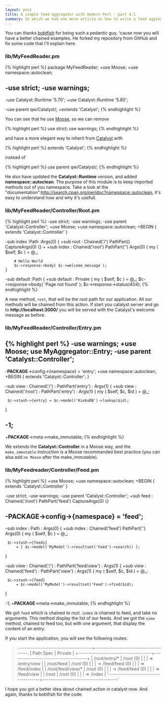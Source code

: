 ```yaml
---
layout: post
title: A simple feed aggregator with modern Perl - part 4.1
summary: In which we had one more article on how to write a feed aggregator.
---
```


You can thanks [bobtfish](http://github.com/bobtfish) for being such a pedantic guy, 'cause now you will have a better chained examples. He forked my repository from GitHub and fix some code that I'll explain here.

### lib/MyFeedReader.pm

{% highlight perl %}
 package MyFeedReader;
+use Moose;
+use namespace::autoclean;

-use strict;
-use warnings;
-
-use Catalyst::Runtime '5.70';
+use Catalyst::Runtime '5.80';

-use parent qw/Catalyst/;
+extends 'Catalyst';
{% endhighlight %}

You can see that he use [Moose](http://search.cpan.org/perldoc?Moose), so we can remove

{% highlight perl %}
use strict;
use warnings;
{% endhighlight %}

and have a more elegant way to inherit from [Catalyst](http://search.cpan.org/perldoc?Catalyst) with

{% highlight perl %}
extends 'Catalyst';
{% endhighlight %}

instead of

{% highlight perl %}
use parent qw/Catalyst/;
{% endhighlight %}

He also have updated the **Catalyst::Runtime** version, and added **namespace::autoclean**. The purpose of this module is to keep imported methods out of you namespace. Take a look at the "documentation":http://search.cpan.org/perldoc?namespace::autoclean, it's easy to understand how and why it's usefull.

### lib/MyFeedReader/Controller/Root.pm

{% highlight perl %}
-use strict;
-use warnings;
-use parent 'Catalyst::Controller';
+use Moose;
+use namespace::autoclean;
+BEGIN { extends 'Catalyst::Controller' }

-sub index :Path :Args(0) {
+sub root : Chained('/') PathPart() CaptureArgs(0) {}
+
+sub index : Chained('root') PathPart('') Args(0) {
        my ( $self, $c ) = @_;

        # Hello World
        $c->response->body( $c->welcome_message );
    }

-sub default :Path {
+sub default : Private {
        my ( $self, $c ) = @_;
        $c->response->body( 'Page not found' );
        $c->response->status(404);
{% endhighlight %}

A new method, `root`, that will be the root path for our application. All our methods will be chained from this action. If start you catalyst server and go to **http://localhost:3000/** you will be served with the Catalyst's welcome message as before.

### lib/MyFeedReader/Controller/Entry.pm

{% highlight perl %}
-use warnings;
+use Moose;
 use MyAggregator::Entry;
-use parent 'Catalyst::Controller';
-
-__PACKAGE__->config->{namespace} = 'entry';
+use namespace::autoclean;
+BEGIN { extends 'Catalyst::Controller'; }

-sub view : Chained('/') : PathPart('entry') : Args(1) {
+sub view : Chained('/root') : PathPart('entry') : Args(1) {
     my ( $self, $c, $id ) = @_;

     $c->stash->{entry} = $c->model('KiokuDB')->lookup($id);
 }

-1;
-
+__PACKAGE__->meta->make_immutable;
{% endhighlight %}

We extends the **Catalyst::Controller** in a Moose way, and the `make_immutable` instruction is a Moose recommanded best practice (you can alsa add `no Moose` after the make_immutable).

### lib/MyFeedreader/Controller/Feed.pm

{% highlight perl %}
+use Moose;
+use namespace::autoclean;
+BEGIN { extends 'Catalyst::Controller' }

-use strict;
-use warnings;
-use parent 'Catalyst::Controller';
+sub feed : Chained('/root') PathPart('feed') CaptureArgs(0) {}

-__PACKAGE__->config->{namespace} = 'feed';
-
-sub index : Path : Args(0) {
+sub index : Chained('feed') PathPart('') Args(0) {
     my ( $self, $c ) = @_;

     $c->stash->{feeds}
         = [ $c->model('MyModel')->resultset('Feed')->search() ];
 }

-sub view : Chained('/') : PathPart('feed/view') : Args(1) {
+sub view : Chained('feed') : PathPart('view') : Args(1) {
     my ( $self, $c, $id ) = @_;

     $c->stash->{feed}
         = $c->model('MyModel')->resultset('Feed')->find($id);
 }

-1;
+__PACKAGE__->meta->make_immutable;
{% endhighlight %}

We got `feed` which is chained to root. `index` is chained to feed, and take no arguments. This method display the list of our feeds. And we got the `view` method, chained to feed too, but with one argument, that display the content of an entry.

If you start the application, you will see the following routes:


>    .-------------------------------------+--------------------------------------.
>    | Path Spec                           | Private                              |
>    +-------------------------------------+--------------------------------------+
>    | /root/entry/*                       | /root (0)                            |
>    |                                     | => /entry/view                       |
>    | /root/feed                          | /root (0)                            |
>    |                                     | -> /feed/feed (0)                    |
>    |                                     | => /feed/index                       |
>    | /root/feed/view/*                   | /root (0)                            |
>    |                                     | -> /feed/feed (0)                    |
>    |                                     | => /feed/view                        |
>    | /root                               | /root (0)                            |
>    |                                     | => /index                            |
>    '-------------------------------------+--------------------------------------'

I hope you got a better idea about chained action in catalyst now. And again, thanks to bobtfish for the code.
